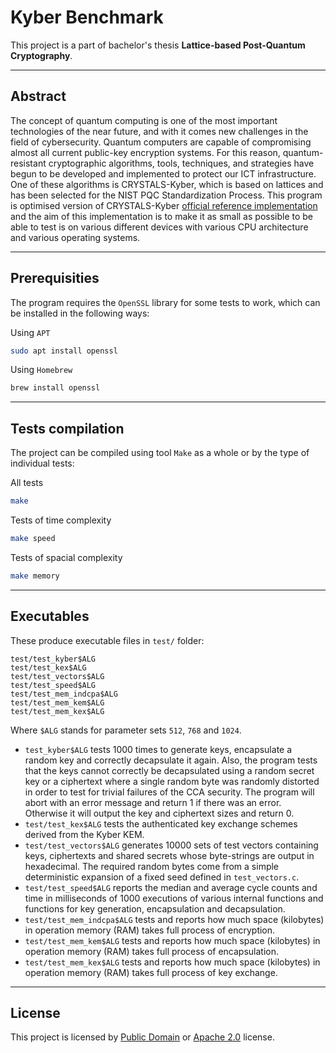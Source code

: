 # Kyber Benchmark
This project is a part of bachelor's thesis **Lattice-based Post-Quantum Cryptography**.

---

## Abstract
The concept of quantum computing is one of the most important technologies of the near future, and with it comes new challenges in the field of cybersecurity. Quantum computers are capable of compromising almost all current public-key encryption systems. For this reason, quantum-resistant cryptographic algorithms, tools, techniques, and strategies have begun to be developed and implemented to protect our ICT infrastructure. One of these algorithms is CRYSTALS-Kyber, which is based on lattices and has been selected for the NIST PQC Standardization Process. This program is optimised version of CRYSTALS-Kyber [official reference implementation](https://github.com/pq-crystals/kyber) and the aim of this implementation is to make it as small as possible to be able to test is on various different devices with various CPU architecture and various operating systems.

---

## Prerequisities
The program requires the `OpenSSL` library for some tests to work, which can be installed in the following ways:

Using `APT`
```bash
sudo apt install openssl 
```

Using `Homebrew`
```bash
brew install openssl 
```

---

## Tests compilation
The project can be compiled using tool `Make` as a whole or by the type of individual tests:

All tests
```bash
make
```

Tests of time complexity
```bash
make speed
```

Tests of spacial complexity
```bash
make memory
```

---

## Executables
These produce executable files in `test/` folder:
```commandline
test/test_kyber$ALG
test/test_kex$ALG
test/test_vectors$ALG
test/test_speed$ALG
test/test_mem_indcpa$ALG
test/test_mem_kem$ALG
test/test_mem_kex$ALG
```
Where `$ALG` stands for parameter sets `512`, `768` and `1024`.
- `test_kyber$ALG` tests 1000 times to generate keys, encapsulate a random key and correctly decapsulate it again. Also, the program tests that the keys cannot correctly be decapsulated using a random secret key or a ciphertext where a single random byte was randomly distorted in order to test for trivial failures of the CCA security. The program will abort with an error message and return 1 if there was an error. Otherwise it will output the key and ciphertext sizes and return 0.
- `test/test_kex$ALG` tests the authenticated key exchange schemes derived from the Kyber KEM.
- `test/test_vectors$ALG` generates 10000 sets of test vectors containing keys, ciphertexts and shared secrets whose byte-strings are output in hexadecimal. The required random bytes come from a simple deterministic expansion of a fixed seed defined in `test_vectors.c`.
- `test/test_speed$ALG` reports the median and average cycle counts and time in milliseconds of 1000 executions of various internal functions and functions for key generation, encapsulation and decapsulation.
- `test/test_mem_indcpa$ALG` tests and reports how much space (kilobytes) in operation memory (RAM) takes full process of encryption.
- `test/test_mem_kem$ALG` tests and reports how much space (kilobytes) in operation memory (RAM) takes full process of encapsulation.
- `test/test_mem_kex$ALG` tests and reports how much space (kilobytes) in operation memory (RAM) takes full process of key exchange.

---

## License
This project is licensed by [Public Domain](https://creativecommons.org/share-your-work/public-domain/cc0/) or [Apache 2.0](https://www.apache.org/licenses/LICENSE-2.0.html) license.
